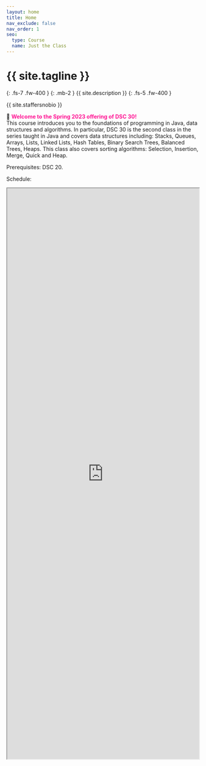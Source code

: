 ```yaml
---
layout: home
title: Home
nav_exclude: false
nav_order: 1
seo:
  type: Course
  name: Just the Class
---
```


# {{ site.tagline }}
{: .fs-7 .fw-400 }
{: .mb-2 }
{{ site.description }}
{: .fs-5 .fw-400 }

{{ site.staffersnobio }}

🎉 <span style='color:DeepPink'><b> Welcome to the Spring 2023 offering of DSC 30!</b></span> <br>This course introduces you to the foundations of programming in Java, data structures and algorithms. In particular, DSC 30 is the second class in the series taught in Java and covers data structures including: Stacks, Queues, Arrays, Lists, Linked Lists, Hash Tables, Binary Search Trees, Balanced Trees, Heaps. This class also covers sorting algorithms: Selection, Insertion, Merge, Quick and Heap. 

Prerequisites: DSC 20.

Schedule:

<iframe width='100%' height='1500' src="https://docs.google.com/spreadsheets/d/e/2PACX-1vQv9WCMZbtq_XE5FnuyztOvRJLyzuro4SjXbEGSqBgSILAzwHkZYHp3H2m6MGruYQa1Io1QnEWRfZNE/pubhtml?widget=true&amp;headers=false"></iframe>









